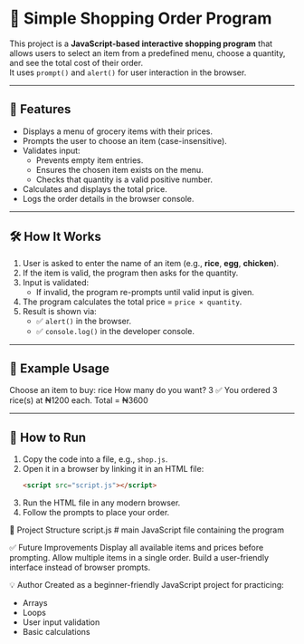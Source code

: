 # 🛒 Simple Shopping Order Program

This project is a **JavaScript-based interactive shopping program** that allows users to select an item from a predefined menu, choose a quantity, and see the total cost of their order.  
It uses `prompt()` and `alert()` for user interaction in the browser.

---

## 📌 Features
- Displays a menu of grocery items with their prices.
- Prompts the user to choose an item (case-insensitive).
- Validates input:
  - Prevents empty item entries.
  - Ensures the chosen item exists on the menu.
  - Checks that quantity is a valid positive number.
- Calculates and displays the total price.
- Logs the order details in the browser console.

---

## 🛠️ How It Works
1. User is asked to enter the name of an item (e.g., **rice**, **egg**, **chicken**).
2. If the item is valid, the program then asks for the quantity.
3. Input is validated:
   - If invalid, the program re-prompts until valid input is given.
4. The program calculates the total price = `price × quantity`.
5. Result is shown via:
   - ✅ `alert()` in the browser.
   - ✅ `console.log()` in the developer console.

---

## 🧾 Example Usage
Choose an item to buy: rice
How many do you want? 3
✅ You ordered 3 rice(s) at ₦1200 each.
Total = ₦3600



---

## 🚀 How to Run
1. Copy the code into a file, e.g., `shop.js`.
2. Open it in a browser by linking it in an HTML file:
   ```html
   <script src="script.js"></script>
3. Run the HTML file in any modern browser.
4. Follow the prompts to place your order.


📂 Project Structure
script.js    # main JavaScript file containing the program

✅ Future Improvements
Display all available items and prices before prompting.
Allow multiple items in a single order.
Build a user-friendly interface instead of browser prompts.

💡 Author
Created as a beginner-friendly JavaScript project for practicing:

- Arrays
- Loops
- User input validation
- Basic calculations